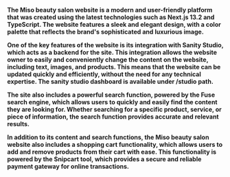 <b>The Miso beauty salon website<b> is a modern and user-friendly platform that was created using the latest technologies such as Next.js 13.2 and TypeScript. The website features a sleek and elegant design, with a color palette that reflects the brand's sophisticated and luxurious image.

One of the key features of the website is its integration with Sanity Studio, which acts as a backend for the site. This integration allows the website owner to easily and conveniently change the content on the website, including text, images, and products. This means that the website can be updated quickly and efficiently, without the need for any technical expertise. The sanity studio dashboard is available under /studio path.

The site also includes a powerful search function, powered by the Fuse search engine, which allows users to quickly and easily find the content they are looking for. Whether searching for a specific product, service, or piece of information, the search function provides accurate and relevant results.

In addition to its content and search functions, the Miso beauty salon website also includes a shopping cart functionality, which allows users to add and remove products from their cart with ease. This functionality is powered by the Snipcart tool, which provides a secure and reliable payment gateway for online transactions.
